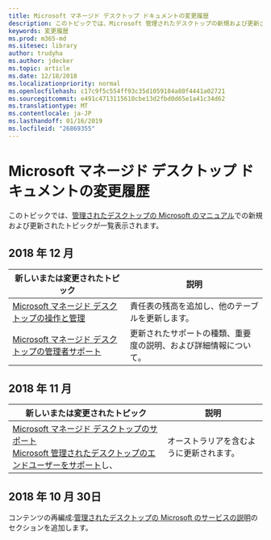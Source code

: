 ```yaml
---
title: Microsoft マネージド デスクトップ ドキュメントの変更履歴
description: このトピックでは、Microsoft 管理されたデスクトップの新規および更新されたトピックが一覧表示されます。
keywords: 変更履歴
ms.prod: m365-md
ms.sitesec: library
author: trudyha
ms.author: jdecker
ms.topic: article
ms.date: 12/18/2018
ms.localizationpriority: normal
ms.openlocfilehash: c17c9f5c554ff93c35d1059184a80f4441a02721
ms.sourcegitcommit: e491c4713115610cbe13d2fbd0d65e1a41c34d62
ms.translationtype: MT
ms.contentlocale: ja-JP
ms.lasthandoff: 01/16/2019
ms.locfileid: "26869355"
---
```

# <a name="change-history-for-microsoft-managed-desktop-documentation"></a>Microsoft マネージド デスクトップ ドキュメントの変更履歴

このトピックでは、[管理されたデスクトップの Microsoft のマニュアル](index.yml)での新規および更新されたトピックが一覧表示されます。

## <a name="december-2018"></a>2018 年 12 月
新しいまたは変更されたトピック | 説明
--- | ---
[Microsoft マネージド デスクトップの操作と管理](service-description/operations-and-monitoring.md) | 責任表の残高を追加し、他のテーブルを更新します。
[Microsoft マネージド デスクトップの管理者サポート](working-with-managed-desktop/admin-support.md) | 更新されたサポートの種類、重要度の説明、および詳細情報について。

## <a name="november-2018"></a>2018 年 11 月

新しいまたは変更されたトピック | 説明
--- | ---
[Microsoft マネージド デスクトップのサポート](service-description/support.md)<br />[Microsoft 管理されたデスクトップのエンドユーザーをサポート](working-with-managed-desktop/end-user-support.md)し、 | オーストラリアを含むように更新されます。

## <a name="october-30-2018"></a>2018 年 10 月 30日
コンテンツの再編成:[管理されたデスクトップの Microsoft のサービスの説明](service-description/index.md)のセクションを追加します。 

